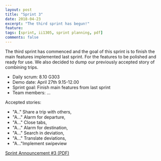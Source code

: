 ```yaml
---
layout: post
title: "Sprint 3"
date: 2018-04-23
excerpt: "The third sprint has begun!"
feature: 
tags: [sprint, ii1305, sprint planning, pdf]
comments: false
---
```


The third sprint has commenced and the goal of this sprint is to finish the main features implemented last sprint. For the features to be polished and ready for use. We also decided to dump our previously accepted story of combining trips. 

- Daily scrum: 8.10 G303
- Demo date: April 27th 9.15-12.00
- Sprint goal: Finish main features from last sprint
- Team members: ...

Accepted stories: 
- "A.." Share a trip with others, 
- "A..." Alarm for departure, 
- "A..." Close tabs, 
- "A..." Alarm for destination, 
- "A..." Search in deviation, 
- "A..." Translate deviations, 
- "A..."Implement swipeview 

[Sprint Announcement #3 (PDF)](https://team-eight.github.io/assets/pdf/Sprint-Announcement-3.pdf)
